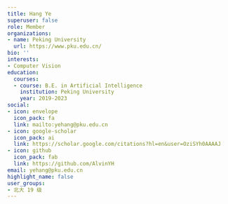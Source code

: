 ```yaml
---
title: Hang Ye
superuser: false
role: Member
organizations:
- name: Peking University
  url: https://www.pku.edu.cn/
bio: ''
interests:
- Computer Vision
education:
  courses:
  - course: B.E. in Artificial Intelligence
    institution: Peking University
    year: 2019-2023
social:
- icon: envelope
  icon_pack: fa
  link: mailto:yehang@pku.edu.cn
- icon: google-scholar
  icon_pack: ai
  link: https://scholar.google.com/citations?hl=en&user=OziSYh0AAAAJ
- icon: github
  icon_pack: fab
  link: https://github.com/AlvinYH
email: yehang@pku.edu.cn
highlight_name: false
user_groups:
- 北大 19 级
---
```

